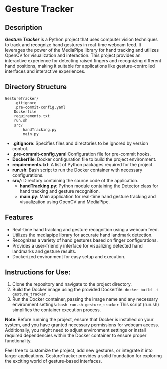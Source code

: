# Gesture Tracker


## Description
_**Gesture Tracker**_ is a Python project that uses computer vision techniques to track and recognize hand gestures in real-time webcam feed. It leverages the power of the MediaPipe library for hand tracking and utilizes OpenCV for visualization and interaction. This project provides an interactive experience for detecting raised fingers and recognizing different hand positions, making it suitable for applications like gesture-controlled interfaces and interactive experiences.

## Directory Structure
```
GestureTracker/
    .gitignore
    .pre-commit-config.yaml
    Dockerfile
    requirements.txt
    run.sh
    src/
        handTracking.py
        main.py
```
- **.gitignore**: Specifies files and directories to be ignored by version control.
- **.pre-commit-config.yaml**:Configuration file for pre-commit hooks.
- **Dockerfile**: Docker configuration file to build the project environment.
- **requirements.txt**: A list of Python packages required for the project.
- **run.sh**: Bash script to run the Docker container with necessary configurations.
- **src/**: Directory containing the source code of the application.
  - **handTracking.py**: Python module containing the Detector class for hand tracking and gesture recognition.
  - **main.py**: Main application for real-time hand gesture tracking and visualization using OpenCV and MediaPipe.
 
## Features
- Real-time hand tracking and gesture recognition using a webcam feed.
- Utilizes the mediapipe library for accurate hand landmark detection.
- Recognizes a variety of hand gestures based on finger configurations.
- Provides a user-friendly interface for visualizing detected hand landmarks and gesture results.
- Dockerized environment for easy setup and execution.

## Instructions for Use:
1. Clone the repository and navigate to the project directory.
2. Build the Docker image using the provided Dockerfile:
```docker build -t gesture_tracker .```
3. Run the Docker container, passing the image name and any necessary environment settings:
```bash run.sh gesture_tracker```
This script (run.sh) simplifies the container execution process.

**Note**: Before running the project, ensure that Docker is installed on your system, and you have granted necessary permissions for webcam access. Additionally, you might need to adjust environment settings or install required dependencies within the Docker container to ensure proper functionality.

Feel free to customize the project, add new gestures, or integrate it into larger applications. GestureTracker provides a solid foundation for exploring the exciting world of gesture-based interfaces.

